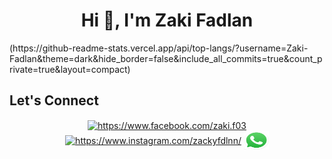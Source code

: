 
<h1 align="center">Hi 👋, I'm Zaki Fadlan</h1>
(https://github-readme-stats.vercel.app/api/top-langs/?username=Zaki-Fadlan&theme=dark&hide_border=false&include_all_commits=true&count_private=true&layout=compact)
<!-- I’m currently learning <strong>Java, Python, PHP, MySQL</strong> -->
<!-- <p>Software Developer yang fokus pada pengembangan aplikasi web dan sistem IoT.<p> -->
<!-- ![Zaki Fadlan](https://avatars3.githubusercontent.com/u/12345678?s=400&v=4) -->
<!-- 
## Statistik


<!-- ## Kemampuan
- :snake: Membuat aplikasi web scraping dengan Python
- :hammer: Mengembangkan website sistem informasi dengan PHP framework CodeIgniter
- :robot: Membuat bot telegram dengan Python atau Google AppScript dengan database spreadsheet
- :satellite: Menulis program IoT dengan Arduino

## Proyek
- :mag_right: [Aplikasi web scraping untuk mendapatkan harga produk di toko online](https://github.com/zakifadlan/web-scraping)
- :file_folder: [Website sistem informasi sekolah dengan PHP framework CodeIgniter](https://github.com/zakifadlan/sisinfo-school)
- :bell: [Bot telegram untuk mengirimkan pemberitahuan harian](https://github.com/zakifadlan/telegram-daily-notification)
- :thermometer: [Sistem monitoring suhu dan kelembapan dengan Arduino](https://github.com/zakifadlan/iot-monitoring)
 --> 
## Let's Connect

<p align="center">
<a href="https://www.facebook.com/zaki.f03" target="_blank"><img align="center" src="https://raw.githubusercontent.com/rahuldkjain/github-profile-readme-generator/master/src/images/icons/Social/facebook.svg" alt="https://www.facebook.com/zaki.f03" height="30" width="40" /></a>
<a href="https://www.instagram.com/zackyfdlnn/" target="_blank"><img align="center" src="https://raw.githubusercontent.com/rahuldkjain/github-profile-readme-generator/master/src/images/icons/Social/instagram.svg" alt="https://www.instagram.com/zackyfdlnn/" height="30" width="40" /></a>
<a href="https://api.whatsapp.com/send?phone=6289616862757" target="_blank"><img align="center" src="https://github.com/Zaki-Fadlan/Zaki-Fadlan/blob/main/whatsapp-icon-seeklogo.com.svg" alt="https://www.instagram.com/zackyfdlnn/" height="30" width="40" /></a>
</p>
